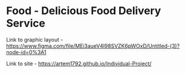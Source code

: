 # Food - Delicious Food Delivery Service
Link to graphic layout - https://www.figma.com/file/MEi3aueV4I98SVZK6pWOxD/Untitled-(3)?node-id=0%3A1

Link to site - https://artem1792.github.io/Individual-Project/
